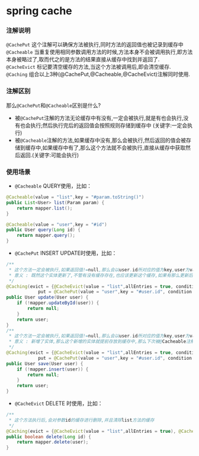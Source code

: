 # spring cache
### 注解说明<br>
``@CachePut`` 这个注解可以确保方法被执行,同时方法的返回值也被记录到缓存中<br>
``@Cacheable`` 当重复使用相同参数调用方法的时候,方法本身不会被调用执行,即方法本身被略过了,取而代之的是方法的结果直接从缓存中找到并返回了.<br>
``@CacheEvict`` 标记要清空缓存的方法,当这个方法被调用后,即会清空缓存.<br>
``@Caching`` 组合以上3种(@CachePut,@Cacheable,@CacheEvict)注解同时使用.<br>
### 注解区别
那么``@CachePut``和``@Cacheable``区别是什么?<br>
- 被``@CachePut``注解的方法无论缓存中有没有,一定会被执行,就是有也会执行,没有也会执行;然后执行完后的返回值会按照规则存储到缓存中 (关键字:一定会执行)
- 被``@Cacheable``注解的方法,如果缓存中没有,那么会被执行,然后返回的值会被存储到缓存中,如果缓存中有了,那么这个方法就不会被执行,直接从缓存中获取然后返回.(关键字:可能会执行)
### 使用场景
- ``@Cacheable`` QUERY使用，比如：
```java
@Cacheable(value = "list",key = "#param.toString()")
public List<User> list(Param param) {
    return mapper.list();
}

@Cacheable(value = "user",key = "#id")
public User query(Long id) {
    return mapper.query();
}
```
- ``@CachePut`` INSERT UPDATE时使用，比如：
```java
/**
 * 这个方法一定会被执行,如果返回值!=null,那么会以user.id所对应的值为key,user为value,存放到缓存中,并且清除list方法的缓存
 * 意义 : 既然这个实体更新了,不管有没有缓存存在,也应该更新这个缓存,如果有那么更新后同步了数据,避免脏数据,如果没有那就是提前存放到缓存中,那么下次被@Cacheable注解的方法,就直接从缓存中获取了
 */
@Caching(evict = {@CacheEvict(value = "list",allEntries = true, condition = "#result != null")},
            put = @CachePut(value = "user",key = "#user.id", condition = "#result != null"))
public User update(User user) {
    if (!mapper.updateById(user)) {
        return null;
    }
    return user;
}
/**
 * 这个方法一定会被执行,如果返回值!=null,那么会以user.id所对应的值为key,user为value,存放到缓存中,并且清除list方法的缓存
 * 意义 : 新增了实体,那么这个新增的实体就提前存放到缓存中,那么下次被@Cacheable注解的方法,就直接从缓存中获取了
 */
@Caching(evict = {@CacheEvict(value = "list",allEntries = true, condition = "#result != null")},
            put = @CachePut(value = "user",key = "#user.id", condition = "#result != null"))
public User save(User user) {
    if (!mapper.insert(user)) {
        return null;
    }
    return user;
}
```
- ``@CacheEvict`` DELETE 时使用，比如：
```java
/**
 * 这个方法执行后,会对参数id的缓存进行删除,并且清除list方法的缓存
 */
@Caching(evict = {@CacheEvict(value = "list",allEntries = true), @CacheEvict(value = "user",key = "#id")})
public boolean delete(Long id) {
    return mapper.delete(user);
}
```